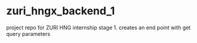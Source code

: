 # zuri_hngx_backend_1
project repo for ZURI HNG internship stage 1. creates an end point with get query parameters
